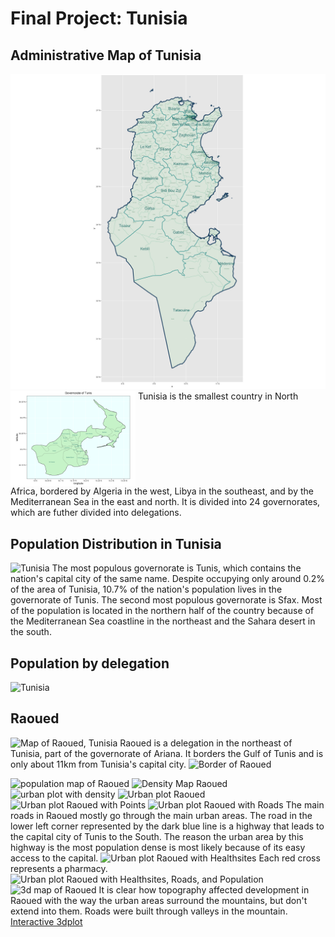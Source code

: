 # Final Project: Tunisia
## Administrative Map of Tunisia
<img src="Tunisia_adm_map.png" width="600"/> <img src="detail_map.png" width="200" align = "top"/> Tunisia is the smallest country in North Africa, bordered by Algeria in the west, Libya in the southeast, and by the Mediterranean Sea in the east and north. It is divided into 24 governorates, which are futher divided into delegations.

## Population Distribution in Tunisia
![Tunisia](https://theresareese.github.io/workshop/Tunisia.png)
The most populous governorate is Tunis, which contains the nation's capital city of the same name. Despite occupying only around 0.2% of the area of Tunisia, 10.7% of the nation's population lives in the governorate of Tunis. The second most populous governorate is Sfax. Most of the population is located in the northern half of the country because of the Mediterranean Sea coastline in the northeast and the Sahara desert in the south.

## Population by delegation
![Tunisia](https://theresareese.github.io/workshop/tun_adm2_pop.png)

## Raoued
![Map of Raoued, Tunisia](https://theresareese.github.io/workshop/raoued_tunisia.png)
Raoued is a delegation in the northeast of Tunisia, part of the governorate of Ariana. It borders the Gulf of Tunis and is only about 11km from Tunisia's capital city. 
![Border of Raoued](https://theresareese.github.io/workshop/raoued_border.png)

![population map of Raoued](https://theresareese.github.io/workshop/sm_pop15.png)
![Density Map Raoued](https://theresareese.github.io/workshop/raoued_density2.png)
![urban plot with density](https://theresareese.github.io/workshop/urbanplotwithdensity.png)
![Urban plot Raoued](https://theresareese.github.io/workshop/urbanplotraoued2.png)
![Urban plot Raoued with Points](https://theresareese.github.io/workshop/urbanplotraouedpoints.png)
![Urban plot Raoued with Roads](https://theresareese.github.io/workshop/roadwaysraoued.png)
The main roads in Raoued mostly go through the main urban areas. The road in the lower left corner represented by the dark blue line is a highway that leads to the capital city of Tunis to the South. The reason the urban area by this highway is the most population dense is most likely because of its easy access to the capital.
![Urban plot Raoued with Healthsites](https://theresareese.github.io/workshop/healthsitesraoued.png)
Each red cross represents a pharmacy. 
![Urban plot Raoued with Healthsites, Roads, and Population](https://theresareese.github.io/workshop/healthsitesraouedwithpop.png)
![3d map of Raoued](https://theresareese.github.io/workshop/raoued_urban_3d.png)
It is clear how topography affected development in Raoued with the way the urban areas surround the mountains, but don't extend into them. Roads were built through valleys in the mountain.
[Interactive 3dplot](https://theresareese.github.io/workshop/interactive3d)

